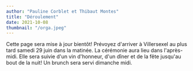 ```yaml
---
author: "Pauline Corblet et Thibaut Montes"
title: "Déroulement"
date: 2021-10-08
thumbnail: "/orga.jpeg"
---
```


Cette page sera mise à jour bientôt! Prévoyez d'arriver à Villersexel au plus tard samedi 29 juin dans la matinée. La cérémonie aura lieu dans l'après-midi. Elle sera suivie d'un vin d'honneur, d'un dîner et de la fête jusqu'au bout de la nuit! Un brunch sera servi dimanche midi.